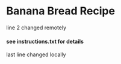 # Banana Bread Recipe
line 2 changed remotely
#### see instructions.txt for details 

last line changed locally